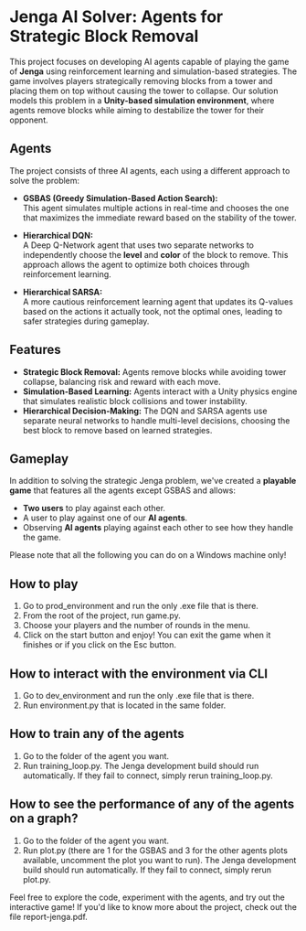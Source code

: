 # Jenga AI Solver: Agents for Strategic Block Removal

This project focuses on developing AI agents capable of playing the game of **Jenga** using reinforcement learning and simulation-based strategies. The game involves players strategically removing blocks from a tower and placing them on top without causing the tower to collapse. Our solution models this problem in a **Unity-based simulation environment**, where agents remove blocks while aiming to destabilize the tower for their opponent.

## Agents
The project consists of three AI agents, each using a different approach to solve the problem:

- **GSBAS (Greedy Simulation-Based Action Search):**  
  This agent simulates multiple actions in real-time and chooses the one that maximizes the immediate reward based on the stability of the tower.
  
- **Hierarchical DQN:**  
  A Deep Q-Network agent that uses two separate networks to independently choose the **level** and **color** of the block to remove. This approach allows the agent to optimize both choices through reinforcement learning.
  
- **Hierarchical SARSA:**  
  A more cautious reinforcement learning agent that updates its Q-values based on the actions it actually took, not the optimal ones, leading to safer strategies during gameplay.

## Features
- **Strategic Block Removal:** Agents remove blocks while avoiding tower collapse, balancing risk and reward with each move.
- **Simulation-Based Learning:** Agents interact with a Unity physics engine that simulates realistic block collisions and tower instability.
- **Hierarchical Decision-Making:** The DQN and SARSA agents use separate neural networks to handle multi-level decisions, choosing the best block to remove based on learned strategies.

## Gameplay
In addition to solving the strategic Jenga problem, we've created a **playable game** that features all the agents except GSBAS and allows:
- **Two users** to play against each other.
- A user to play against one of our **AI agents**.
- Observing **AI agents** playing against each other to see how they handle the game.

Please note that all the following you can do on a Windows machine only!

## How to play
1. Go to prod_environment and run the only .exe file that is there.
2. From the root of the project, run game.py.
3. Choose your players and the number of rounds in the menu.
4. Click on the start button and enjoy! You can exit the game when it finishes or if you click on the Esc button.

## How to interact with the environment via CLI
1. Go to dev_environment and run the only .exe file that is there.
2. Run environment.py that is located in the same folder.

## How to train any of the agents
1. Go to the folder of the agent you want.
2. Run training_loop.py. The Jenga development build should run automatically. If they fail to connect, simply rerun 
   training_loop.py.

## How to see the performance of any of the agents on a graph?
1. Go to the folder of the agent you want.
2. Run plot.py (there are 1 for the GSBAS and 3 for the other agents plots available, uncomment the plot you want to run). 
   The Jenga development build should run automatically. If they fail to connect, simply rerun plot.py.

Feel free to explore the code, experiment with the agents, and try out the interactive game! If you'd like to know more about the project, check out the file report-jenga.pdf.
